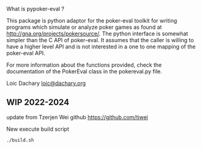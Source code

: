 What is pypoker-eval ?  

This package is python adaptor for the poker-eval toolkit for writing
programs which simulate or analyze poker games as found at
http://gna.org/projects/pokersource/. The python interface is
somewhat simpler than the C API of poker-eval. It assumes that the
caller is willing to have a higher level API and is not interested in
a one to one mapping of the poker-eval API.

For more information about the functions provided, check the
documentation of the PokerEval class in the pokereval.py file.

Loic Dachary <loic@dachary.org>

## WIP 2022-2024

update from Tzerjen Wei github https://github.com/tjwei

New execute build script
```sh
./build.sh
```
